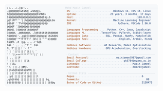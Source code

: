 <picture>
  <source srcset="https://raw.githubusercontent.com/mmazinjameel/mmazinjameel/main/dark_mode.svg?v=1740211849" media="(prefers-color-scheme: dark)">
  <img src="https://raw.githubusercontent.com/mmazinjameel/mmazinjameel/main/light_mode.svg?v=1740211849">
</picture>

